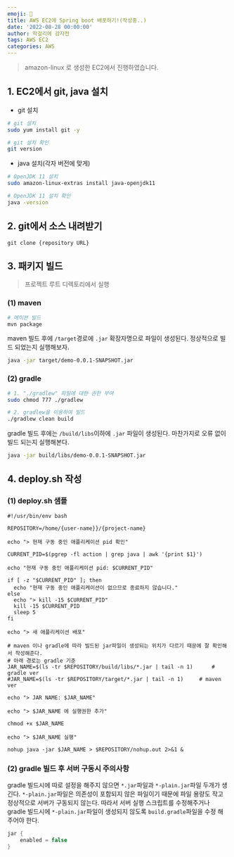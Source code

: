 ```yaml
---
emoji: 🔮
title: AWS EC2에 Spring boot 배포하기!(작성중..)
date: '2022-08-28 00:00:00'
author: 막걸리에 감자전
tags: AWS EC2
categories: AWS
---
```

> amazon-linux 로 생성한 EC2에서 진행하였습니다.

## 1. EC2에서 git, java 설치

- git 설치

```bash
# git 설치
sudo yum install git -y

# git 설치 확인
git version
```

- java 설치(각자 버전에 맞게)

```bash
# OpenJDK 11 설치
sudo amazon-linux-extras install java-openjdk11

# OpenJDK 11 설치 확인
java -version
```

## 2. git에서 소스 내려받기
```
git clone {repository URL}
```

## 3. 패키지 빌드

> 프로젝트 루트 디렉토리에서 실행

### (1) maven
```bash
# 메이븐 빌드
mvn package
```

maven 빌드 후에 `/target`경로에 `.jar` 확장자명으로 파일이 생성된다. 정상적으로 빌드 되었는지 실행해보자.
```bash
java -jar target/demo-0.0.1-SNAPSHOT.jar
```

### (2) gradle
```bash
# 1. "./gradlew" 파일에 대한 권한 부여
sudo chmod 777 ./gradlew

# 2. gradlew을 이용하여 빌드
./gradlew clean build
```

gradle 빌드 후에는 `/build/libs`이하에 `.jar` 파일이 생성된다. 마찬가지로 오류 없이 빌드 되는지 실행해본다.
```bash
java -jar build/libs/demo-0.0.1-SNAPSHOT.jar
```

## 4. deploy.sh 작성

### (1) deploy.sh 샘플
```shell
#!/usr/bin/env bash

REPOSITORY=/home/{user-name}}/{project-name}

echo "> 현재 구동 중인 애플리케이션 pid 확인"

CURRENT_PID=$(pgrep -fl action | grep java | awk '{print $1}')

echo "현재 구동 중인 애플리케이션 pid: $CURRENT_PID"

if [ -z "$CURRENT_PID" ]; then
  echo "현재 구동 중인 애플리케이션이 없으므로 종료하지 않습니다."
else
  echo "> kill -15 $CURRENT_PID"
  kill -15 $CURRENT_PID
  sleep 5
fi

echo "> 새 애플리케이션 배포"

# maven 이나 gradle에 따라 빌드된 jar파일이 생성되는 위치가 다르기 때문에 잘 확인해서 작성해준다.
# 아래 경로는 gradle 기준
JAR_NAME=$(ls -tr $REPOSITORY/build/libs/*.jar | tail -n 1)      # gradle ver
#JAR_NAME=$(ls -tr $REPOSITORY/target/*.jar | tail -n 1)     # maven ver

echo "> JAR NAME: $JAR_NAME"

echo "> $JAR_NAME 에 실행권한 추가"

chmod +x $JAR_NAME

echo "> $JAR_NAME 실행"

nohup java -jar $JAR_NAME > $REPOSITORY/nohup.out 2>&1 &
```

### (2) gradle 빌드 후 서버 구동시 주의사항
gradle 빌드시에 따로 설정을 해주지 않으면 `*.jar`파일과 `*-plain.jar`파일 두개가 생긴다. `*-plain.jar`파일은 의존성이 포함되지 않은 파일이기 때문에 파일 용량도 작고 정상적으로 서버가 구동되지 않는다. 따라서 서버 실행 스크립트를 수정해주거나 gradle 빌드시에 `*-plain.jar`파일이 생성되지 않도록 `build.gradle`파일을 수정 해주어야 한다.
```gradle
jar {
    enabled = false
}
```